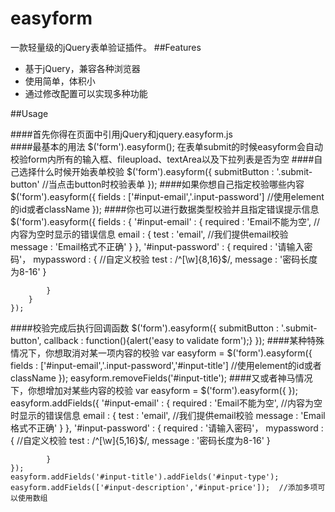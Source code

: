easyform
========

一款轻量级的jQuery表单验证插件。
##Features
* 基于jQuery，兼容各种浏览器
* 使用简单，体积小
* 通过修改配置可以实现多种功能    

##Usage

####首先你得在页面中引用jQuery和jquery.easyform.js    
    <script src="http://ajax.googleapis.com/ajax/libs/jquery/1.10.2/jquery.min.js"></script>
    <script src="js/jquery.easyform.js"></script>
####最基本的用法
    $('form').easyform();
在表单submit的时候easyform会自动校验form内所有的输入框、fileupload、textArea以及下拉列表是否为空
####自己选择什么时候开始表单校验
    $('form').easyform({
        submitButton : '.submit-button'  //当点击button时校验表单
    });
####如果你想自己指定校验哪些内容
    $('form').easyform({
        fields : ['#input-email','.input-password'] //使用element的id或者className
    });
####你也可以进行数据类型校验并且指定错误提示信息
    $('form').easyform({
        fields : {
            '#input-email' : {
                required : 'Email不能为空', //内容为空时显示的错误信息
                email : {
                    test : 'email', //我们提供email校验
                    message : 'Email格式不正确'
                }
            },
            '#input-password' : {
                required : '请输入密码'，
                mypassword : {  //自定义校验
                    test : /^[\w]{8,16}$/, 
                    message : '密码长度为8-16'
                }
                
            }
        }
    });
####校验完成后执行回调函数
    $('form').easyform({
        submitButton : '.submit-button',
        callback : function(){alert('easy to validate form');} 
    });
####某种特殊情况下，你想取消对某一项内容的校验
    var easyform = $('form').easyform({
        fields : ['#input-email','.input-password','#input-title'] //使用element的id或者className
    });
    easyform.removeFields('#input-title');
####又或者神马情况下，你想增加对某些内容的校验
    var easyform = $('form').easyform({
    });
    easyform.addFields({
            '#input-email' : {
                required : 'Email不能为空', //内容为空时显示的错误信息
                email : {
                    test : 'email', //我们提供email校验
                    message : 'Email格式不正确'
                }
            },
            '#input-password' : {
                required : '请输入密码'，
                mypassword : {  //自定义校验
                    test : /^[\w]{5,16}$/, 
                    message : '密码长度为8-16'
                }
                
            }
    });
    easyform.addFields('#input-title').addFields('#input-type');
    easyform.addFields(['#input-description','#input-price']);  //添加多项可以使用数组

